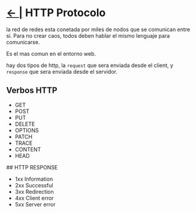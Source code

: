 # [← |](https://github.com/VGamezz19/platzi-course-notes/tree/master/NodeJs) HTTP Protocolo

la red de redes esta conetada por miles de nodos que se comunican entre si.
Para no crear caos, todos deben hablar el mismo lenguaje para comunicarse.

Es el mas comun en el entorno web.

hay dos tipos de http, la `request` que sera enviada desde el client, y `response` que sera enviada desde el servidor.

## Verbos HTTP

- GET
- POST
- PUT
- DELETE
- OPTIONS
- PATCH
- TRACE
- CONTENT
- HEAD

## HTTP RESPONSE

- 1xx Information
- 2xx Successful
- 3xx Redirection
- 4xx Client error
- 5xx Server error